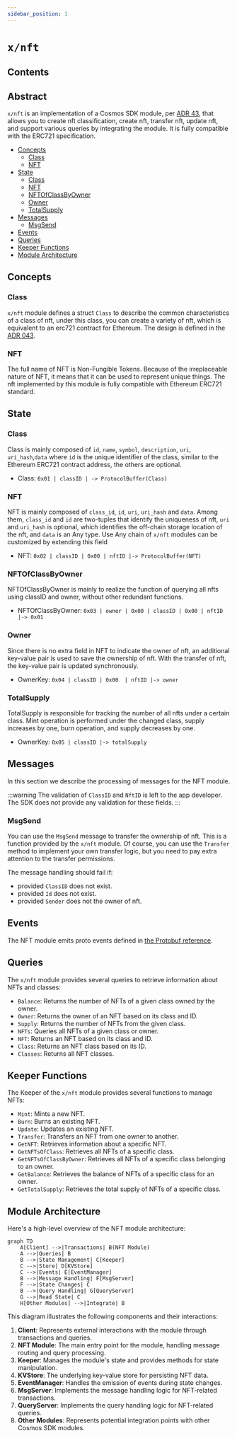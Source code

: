 ```yaml
---
sidebar_position: 1
---
```


# `x/nft`

## Contents

## Abstract

`x/nft` is an implementation of a Cosmos SDK module, per [ADR 43](https://github.com/cosmos/cosmos-sdk/blob/main/docs/architecture/adr-043-nft-module.md), that allows you to create nft classification, create nft, transfer nft, update nft, and support various queries by integrating the module. It is fully compatible with the ERC721 specification.

* [Concepts](#concepts)
    * [Class](#class)
    * [NFT](#nft)
* [State](#state)
    * [Class](#class-1)
    * [NFT](#nft-1)
    * [NFTOfClassByOwner](#nftofclassbyowner)
    * [Owner](#owner)
    * [TotalSupply](#totalsupply)
* [Messages](#messages)
    * [MsgSend](#msgsend)
* [Events](#events)
* [Queries](#queries)
* [Keeper Functions](#keeper-functions)
* [Module Architecture](#module-architecture)

## Concepts

### Class

`x/nft` module defines a struct `Class` to describe the common characteristics of a class of nft, under this class, you can create a variety of nft, which is equivalent to an erc721 contract for Ethereum. The design is defined in the [ADR 043](https://github.com/cosmos/cosmos-sdk/blob/main/docs/architecture/adr-043-nft-module.md).

### NFT

The full name of NFT is Non-Fungible Tokens. Because of the irreplaceable nature of NFT, it means that it can be used to represent unique things. The nft implemented by this module is fully compatible with Ethereum ERC721 standard.

## State

### Class

Class is mainly composed of `id`, `name`, `symbol`, `description`, `uri`, `uri_hash`,`data` where `id` is the unique identifier of the class, similar to the Ethereum ERC721 contract address, the others are optional.

* Class: `0x01 | classID | -> ProtocolBuffer(Class)`

### NFT

NFT is mainly composed of `class_id`, `id`, `uri`, `uri_hash` and `data`. Among them, `class_id` and `id` are two-tuples that identify the uniqueness of nft, `uri` and `uri_hash` is optional, which identifies the off-chain storage location of the nft, and `data` is an Any type. Use Any chain of `x/nft` modules can be customized by extending this field

* NFT: `0x02 | classID | 0x00 | nftID |-> ProtocolBuffer(NFT)`

### NFTOfClassByOwner

NFTOfClassByOwner is mainly to realize the function of querying all nfts using classID and owner, without other redundant functions.

* NFTOfClassByOwner: `0x03 | owner | 0x00 | classID | 0x00 | nftID |-> 0x01`

### Owner

Since there is no extra field in NFT to indicate the owner of nft, an additional key-value pair is used to save the ownership of nft. With the transfer of nft, the key-value pair is updated synchronously.

* OwnerKey: `0x04 | classID | 0x00  | nftID |-> owner`

### TotalSupply

TotalSupply is responsible for tracking the number of all nfts under a certain class. Mint operation is performed under the changed class, supply increases by one, burn operation, and supply decreases by one.

* OwnerKey: `0x05 | classID |-> totalSupply`

## Messages

In this section we describe the processing of messages for the NFT module.

:::warning
The validation of `ClassID` and `NftID` is left to the app developer.  
The SDK does not provide any validation for these fields.
:::

### MsgSend

You can use the `MsgSend` message to transfer the ownership of nft. This is a function provided by the `x/nft` module. Of course, you can use the `Transfer` method to implement your own transfer logic, but you need to pay extra attention to the transfer permissions.

The message handling should fail if:

* provided `ClassID` does not exist.
* provided `Id` does not exist.
* provided `Sender` does not the owner of nft.

## Events

The NFT module emits proto events defined in [the Protobuf reference](https://buf.build/cosmos/cosmos-sdk/docs/main:cosmos.nft.v1beta1).

## Queries

The `x/nft` module provides several queries to retrieve information about NFTs and classes:

* `Balance`: Returns the number of NFTs of a given class owned by the owner.
* `Owner`: Returns the owner of an NFT based on its class and ID.
* `Supply`: Returns the number of NFTs from the given class.
* `NFTs`: Queries all NFTs of a given class or owner.
* `NFT`: Returns an NFT based on its class and ID.
* `Class`: Returns an NFT class based on its ID.
* `Classes`: Returns all NFT classes.

## Keeper Functions

The Keeper of the `x/nft` module provides several functions to manage NFTs:

* `Mint`: Mints a new NFT.
* `Burn`: Burns an existing NFT.
* `Update`: Updates an existing NFT.
* `Transfer`: Transfers an NFT from one owner to another.
* `GetNFT`: Retrieves information about a specific NFT.
* `GetNFTsOfClass`: Retrieves all NFTs of a specific class.
* `GetNFTsOfClassByOwner`: Retrieves all NFTs of a specific class belonging to an owner.
* `GetBalance`: Retrieves the balance of NFTs of a specific class for an owner.
* `GetTotalSupply`: Retrieves the total supply of NFTs of a specific class.

## Module Architecture

Here's a high-level overview of the NFT module architecture:

```mermaid
graph TD
    A[Client] -->|Transactions| B(NFT Module)
    A -->|Queries| B
    B -->|State Management| C[Keeper]
    C -->|Store| D[KVStore]
    C -->|Events| E[EventManager]
    B -->|Message Handling| F[MsgServer]
    F -->|State Changes| C
    B -->|Query Handling| G[QueryServer]
    G -->|Read State| C
    H[Other Modules] -->|Integrate| B
```

This diagram illustrates the following components and their interactions:

1. **Client**: Represents external interactions with the module through transactions and queries.
2. **NFT Module**: The main entry point for the module, handling message routing and query processing.
3. **Keeper**: Manages the module's state and provides methods for state manipulation.
4. **KVStore**: The underlying key-value store for persisting NFT data.
5. **EventManager**: Handles the emission of events during state changes.
6. **MsgServer**: Implements the message handling logic for NFT-related transactions.
7. **QueryServer**: Implements the query handling logic for NFT-related queries.
8. **Other Modules**: Represents potential integration points with other Cosmos SDK modules.
